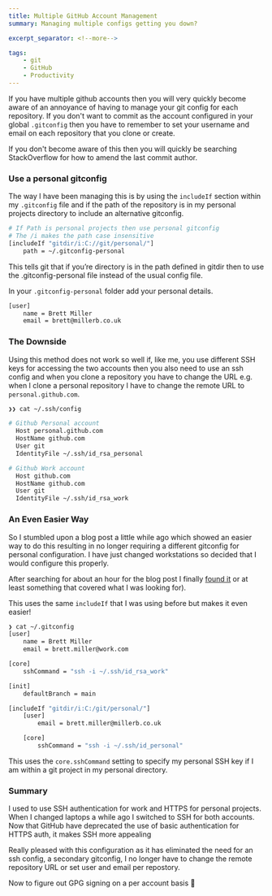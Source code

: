 ```yaml
---
title: Multiple GitHub Account Management
summary: Managing multiple configs getting you down?

excerpt_separator: <!--more-->

tags:
    - git
    - GitHub
    - Productivity
---
```


If you have multiple github accounts then you will very quickly become aware of an annoyance of having to manage your git config for each repository. If you don't want to commit as the account configured in your global `.gitconfig` then you have to remember to set your username and email on each repository that you clone or create.

If you don't become aware of this then you will quickly be searching StackOverflow for how to amend the last commit author.

<!--more-->

### Use a personal gitconfig
The way I have been managing this is by using the `includeIf` section within my `.gitconfig` file and if the path of the repository is in my personal projects directory to include an alternative gitconfig.

```bash
# If Path is personal projects then use personal gitconfig
# The /i makes the path case insensitive
[includeIf "gitdir/i:C://git/personal/"]
	path = ~/.gitconfig-personal
```
This tells git that if you’re directory is in the path defined in gitdir then to use the .gitconfig-personal file instead of the usual config file.

In your `.gitconfig-personal` folder add your personal details.
```bash
[user]
    name = Brett Miller
    email = brett@millerb.co.uk
```

### The Downside
Using this method does not work so well if, like me, you use different SSH keys for accessing the two accounts then you also need to use an ssh config and when you clone a repository you have to change the URL e.g. when I clone a personal repository I have to change the remote URL to `personal.github.com`.

```bash
❯❯ cat ~/.ssh/config

# Github Personal account
  Host personal.github.com
  HostName github.com
  User git
  IdentityFile ~/.ssh/id_rsa_personal

# Github Work account
  Host github.com
  HostName github.com
  User git
  IdentityFile ~/.ssh/id_rsa_work
```

### An Even Easier Way
So I stumbled upon a blog post a little while ago which showed an easier way to do this resulting in no longer requiring a different gitconfig for personal configuration. I have just changed workstations so decided that I would configure this properly.

After searching for about an hour for the blog post I finally [found it](https://dev.to/arnellebalane/setting-up-multiple-github-accounts-the-nicer-way-1m5m) or at least something that covered what I was looking for).

This uses the same `includeIf` that I was using before but makes it even easier!

```bash
❯ cat ~/.gitconfig
[user]
    name = Brett Miller
    email = brett.miller@work.com

[core]
    sshCommand = "ssh -i ~/.ssh/id_rsa_work"

[init]
    defaultBranch = main

[includeIf "gitdir/i:C:/git/personal/"]
    [user]
        email = brett.miller@millerb.co.uk

    [core]
        sshCommand = "ssh -i ~/.ssh/id_personal"
```

This uses the `core.sshCommand` setting to specify my personal SSH key if I am within a git project in my personal directory.

### Summary
I used to use SSH authentication for work and HTTPS for personal projects. When I changed laptops a while ago I switched to SSH for both accounts. Now that GitHub have deprecated the use of basic authentication for HTTPS auth, it makes SSH more appealing

Really pleased with this configuration as it has eliminated the need for an ssh config, a secondary gitconfig, I no longer have to change the remote repository URL or set user and email per repostory.

Now to figure out GPG signing on a per account basis 🙌